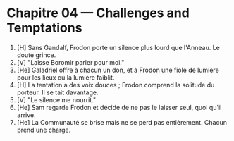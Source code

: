 # Chapitre 04 — Challenges and Temptations

1. [H] Sans Gandalf, Frodon porte un silence plus lourd que l'Anneau. Le doute grince.
2. [V] "Laisse Boromir parler pour moi."
3. [He] Galadriel offre à chacun un don, et à Frodon une fiole de lumière pour les lieux où la lumière faiblit.
4. [H] La tentation a des voix douces ; Frodon comprend la solitude du porteur. Il se tait davantage.
5. [V] "Le silence me nourrit."
6. [He] Sam regarde Frodon et décide de ne pas le laisser seul, quoi qu'il arrive.
9. [He] La Communauté se brise mais ne se perd pas entièrement. Chacun prend une charge.

